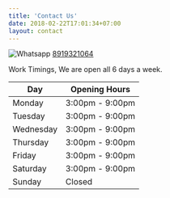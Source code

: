 ```yaml
---
title: 'Contact Us'
date: 2018-02-22T17:01:34+07:00
layout: contact
---
```

![Whatsapp](../../images/social/whatsapp-small.svg) [8919321064](https://wa.me/918919321064?text=I%20am%20interested%20in%20Tickzo%20Education%20Center%20Hyderabad)



Work Timings, We are open all 6 days a week.

| Day       | Opening Hours   |
| --------- | --------------- 
| Monday    | 3:00pm - 9:00pm |
| Tuesday   | 3:00pm - 9:00pm |
| Wednesday | 3:00pm - 9:00pm |
| Thursday  | 3:00pm - 9:00pm |
| Friday    | 3:00pm - 9:00pm |
| Saturday  | 3:00pm - 9:00pm |
| Sunday    | Closed          |
